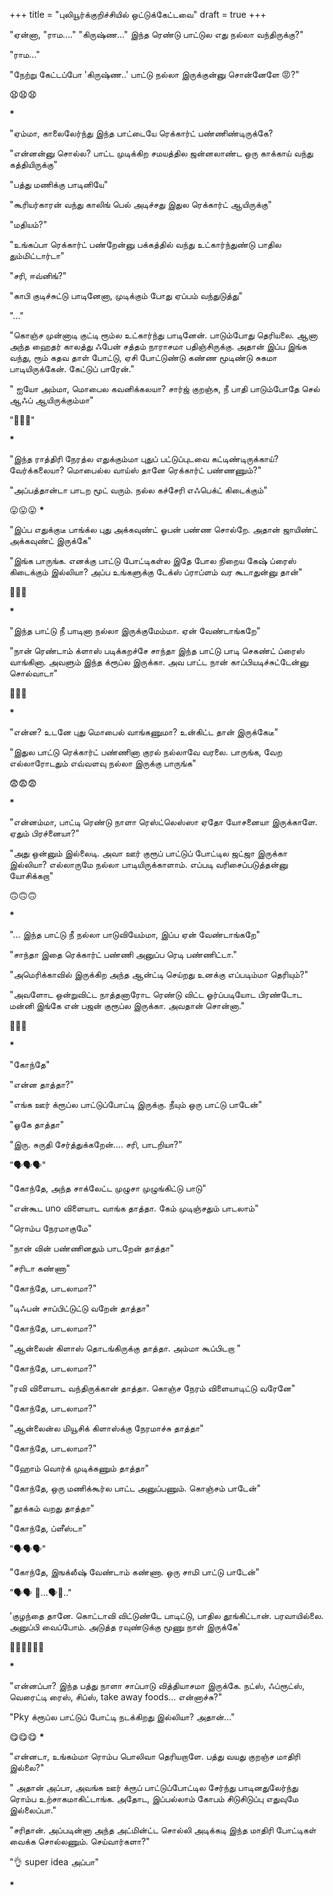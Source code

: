 +++
title = "புலியூர்க்குறிச்சியில் ஒட்டுக்கேட்டவை"
draft = true
+++

"ஏன்னா, "ராம…." "கிருஷ்ண…" இந்த ரெண்டு பாட்டுல எது நல்லா வந்திருக்கு?"

"ராம…"

"நேற்று கேட்டப்போ  'கிருஷ்ண..' பாட்டு நல்லா இருக்குன்னு சொன்னேளே 😡?"

😧😧😧

**********************\***********************

"ஏம்மா, காலைலேர்ந்து இந்த பாட்டையே ரெக்கார்ட் பண்ணிண்டிருக்கே?

"என்னன்னு சொல்ல? பாட்ட முடிக்கிற சமயத்தில ஜன்னலாண்ட ஒரு காக்காய் வந்து கத்தியிருக்கு"

"பத்து மணிக்கு பாடினியே"

"கூரியர்காரன் வந்து காலிங் பெல் அடிச்சது இதுல ரெக்கார்ட் ஆயிருக்கு"

"மதியம்?"

"உங்கப்பா ரெக்கார்ட் பண்றேன்னு பக்கத்தில் வந்து  உட்கார்ந்துண்டு பாதில  தும்மிட்டார்டா"

"சரி, ஈவ்னிங்?"

"காபி குடிச்சுட்டு பாடினேனா, முடிக்கும் போது ஏப்பம் வந்துடுத்து"

"..."

"கொஞ்ச முன்னாடி குட்டி ரூம்ல உட்கார்ந்து பாடினேன். பாடும்போது தெரியலை. ஆனா அந்த ஹைதர் காலத்து ஃபேன் சத்தம் நாராசமா பதிஞ்சிருக்கு. அதான் இப்ப இங்க வந்து, ரூம் கதவ தாள் போட்டு, ஏசி போட்டுண்டு கண்ண மூடிண்டு சுகமா பாடியிருக்கேன். கேட்டுப் பாரேன்."

" ஐயோ அம்மா, மொபைல கவனிக்கலயா? சார்ஜ் குறஞ்சு, நீ பாதி பாடும்போதே செல் ஆஃப் ஆயிருக்கும்மா"

"🥵🥵🥵"

**********************\***********************

"இந்த ராத்திரி நேரத்ல எதுக்கும்மா புதுப் பட்டுப்புடவை கட்டிண்டிருக்காய்? வேர்க்கலையா? மொபைல்ல வாய்ஸ்  தானே ரெக்கார்ட் பண்ணணும்?"

"அப்பத்தான்டா பாடற  மூட் வரும். நல்ல கச்சேரி எஃபெக்ட் கிடைக்கும்"

😛😛😛     **********************\***********************

"இப்ப எதுக்குடீ பாங்க்ல புது அக்கவுண்ட் ஓபன் பண்ண சொல்றே. அதான் ஜாயிண்ட் அக்கவுண்ட் இருக்கே"

"இங்க பாருங்க. எனக்கு பாட்டு போட்டிகள்ல இதே போல நிறைய கேஷ் ப்ரைஸ் கிடைக்கும் இல்லியா? அப்ப உங்களுக்கு டேக்ஸ் ப்ராப்ளம் வர கூடாதுன்னு தான்"

🤥🤥🤥

**********************\***********************

"இந்த பாட்டு நீ பாடினா நல்லா இருக்குமேம்மா. ஏன் வேண்டாங்கறே"

"நான் ரெண்டாம் க்ளாஸ் படிக்கறச்சே சாந்தா இந்த பாட்டு பாடி செகண்ட் ப்ரைஸ் வாங்கினா. அவளும் இந்த க்ரூப்ல இருக்கா. அவ பாட்ட நான் காப்பியடிச்சுட்டேன்னு சொல்வாடா"

🤔🤔🤔

**********************\***********************

"என்ன? உடனே புது மொபைல் வாங்கணுமா? உன்கிட்ட தான் இருக்கேடீ"

"இதுல பாட்டு ரெக்கார்ட் பண்ணினா குரல் நல்லாவே வரலை. பாருங்க, வேற எல்லாரோடதும் எவ்வளவு நல்லா  இருக்கு பாருங்க"

😨😨😨

**********************\***********************

"என்னம்மா, பாட்டி ரெண்டு நாளா ரெஸ்ட்லெஸ்ஸா ஏதோ யோசனையா இருக்காளே. ஏதும் பிரச்னையா?"

"அது ஒன்னும் இல்லைடி. அவா ஊர் குரூப் பாட்டுப் போட்டில ஜட்ஜா இருக்கா இல்லியா? எல்லாருமே நல்லா பாடியிருக்காளாம். எப்படி வரிசைப்படுத்தன்னு யோசிக்கறா"

🙃🙃🙃

**********************\***********************

"... இந்த பாட்டு நீ நல்லா பாடுவியேம்மா, இப்ப ஏன் வேண்டாங்கறே"

"சாந்தா இதை ரெக்கார்ட் பண்ணி அனுப்ப ரெடி பண்ணிட்டா."

"அமெரிக்காவில் இருக்கிற அந்த ஆன்ட்டி செய்றது உனக்கு எப்படிம்மா தெரியும்?"

"அவளோட ஒன்றுவிட்ட நாத்தனாரோட ரெண்டு விட்ட ஓர்ப்படியோட பிரண்டோட மன்னி இங்கே என் பஜன் குரூப்ல இருக்கா. அவதான் சொன்னா."

🤔🤔🤔

**********************\***********************

"கோந்தே"

"என்ன தாத்தா?"

"எங்க ஊர் க்ரூப்ல பாட்டுப்போட்டி இருக்கு. நீயும் ஒரு பாட்டு பாடேன்"

"ஓகே தாத்தா"

"இரு. சுருதி சேர்த்துக்கறேன்…. சரி, பாடறியா?"

"🗣️🗣️🗣️"

"கோந்தே, அந்த சாக்லேட்ட முழுசா முழுங்கிட்டு பாடு"

"என்கூட uno விளையாட வாங்க தாத்தா. கேம் முடிஞ்சதும் பாடலாம்"

"ரொம்ப நேரமாகுமே"

"நான் வின் பண்ணினதும் பாடறேன் தாத்தா"

"சரிடா கண்ணா"

"கோந்தே, பாடலாமா?"

"டிஃபன் சாப்பிட்டுட்டு வறேன் தாத்தா"

"கோந்தே, பாடலாமா?"

"ஆன்லைன் கிளாஸ் தொடங்கிருக்கு தாத்தா. அம்மா கூப்பிடறா "

"கோந்தே, பாடலாமா?"

"ரவி விளையாட வந்திருக்கான் தாத்தா. கொஞ்ச நேரம் விளையாடிட்டு வரேனே"

"கோந்தே, பாடலாமா?"

"ஆன்லைன்ல மியூசிக் கிளாஸ்க்கு நேரமாச்சு தாத்தா"

"கோந்தே, பாடலாமா?"

"ஹோம் வொர்க் முடிக்கணும் தாத்தா"

"கோந்தே, ஒரு மணிக்கூர்ல பாட்ட அனுப்பணும். கொஞ்சம் பாடேன்"

"தூக்கம் வறது தாத்தா"

"கோந்தே, ப்ளீஸ்டா"

"🗣️🗣️🗣️"

"கோந்தே, இஙக்லீஷ் வேண்டாம் கண்ணா. ஒரு சாமி பாட்டு பாடேன்"

"🗣️🗣️ 🥱...🗣️🥱.."

'குழந்தை தானே. கொட்டாவி விட்டுண்டே பாடிட்டு, பாதில தூங்கிட்டான்.  பரவாயில்லை. அனுப்பி வைப்போம்.  அடுத்த ரவுண்டுக்கு மூணு நாள் இருக்கே'

👨‍🦯👨‍🦯👨‍🦯

**********************\***********************

"என்னப்பா? இந்த பத்து நாளா சாப்பாடு வித்தியாசமா இருக்கே. நட்ஸ், ஃப்ரூட்ஸ், வெரைட்டி ரைஸ், சிப்ஸ், take away foods... என்னாச்சு?"

"Pky க்ரூப்ல பாட்டுப் போட்டி நடக்கிறது இல்லியா? அதான்…"

😋😋😋                 **********************\***********************

"என்னடா, உங்கம்மா ரொம்ப பொலிவா தெரியறாளே. பத்து வயது குறஞ்ச மாதிரி இல்லை?"

" அதான் அப்பா, அவங்க ஊர் க்ரூப் பாட்டுப்போட்டில சேர்ந்து பாடினதுலேர்ந்து ரொம்ப உற்சாகமாகிட்டாங்க. அதோட, இப்பல்லாம் கோபம் சிடுசிடுப்பு எதுவுமே இல்லைப்பா."

"சரிதான். அப்படின்னா அந்த அட்மின்ட்ட சொல்லி அடிக்கடி இந்த மாதிரி போட்டிகள் வைக்க சொல்லணும். செய்வார்களா?"

"👌 super idea அப்பா"

**********************\***********************
